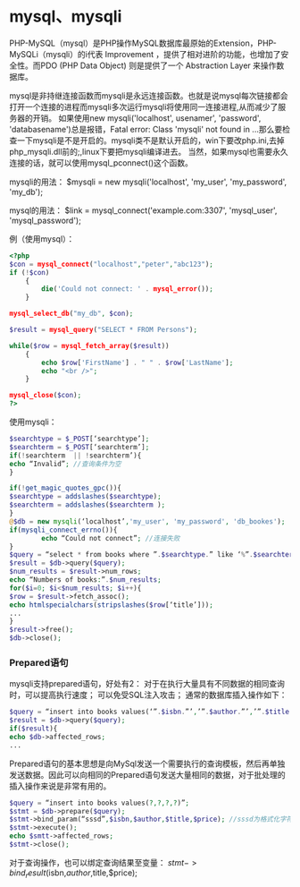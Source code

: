 # mysql、mysqli

PHP-MySQL（mysql）是PHP操作MySQL数据库最原始的Extension，PHP-MySQLi（mysqli）的i代表 Improvement ，提供了相对进阶的功能，也增加了安全性。而PDO (PHP Data Object) 则是提供了一个 Abstraction Layer 来操作数据库。

mysql是非持继连接函数而mysqli是永远连接函数。也就是说mysql每次链接都会打开一个连接的进程而mysqli多次运行mysqli将使用同一连接进程,从而减少了服务器的开销。
如果使用new mysqli('localhost', usenamer', 'password', 'databasename')总是报错，Fatal error: Class 'mysqli' not found in ...那么要检查一下mysqli是不是开启的。mysqli类不是默认开启的，win下要改php.ini,去掉php_mysqli.dll前的;,linux下要把mysqli编译进去。
当然，如果mysql也需要永久连接的话，就可以使用mysql_pconnect()这个函数。

mysqli的用法：
$mysqli = new mysqli('localhost', 'my_user', 'my_password', 'my_db');

mysql的用法：
$link = mysql_connect('example.com:3307', 'mysql_user', 'mysql_password');

例（使用mysql）：
```php
<?php
$con = mysql_connect("localhost","peter","abc123");
if (!$con)
  	{
  		die('Could not connect: ' . mysql_error());
  	}

mysql_select_db("my_db", $con);

$result = mysql_query("SELECT * FROM Persons");

while($row = mysql_fetch_array($result))
  	{
  		echo $row['FirstName'] . " " . $row['LastName'];
  		echo "<br />";
  	}

mysql_close($con);
?>
```

使用mysqli：
```php
$searchtype = $_POST[‘searchtype’];
$searchterm = $_POST[‘searchterm’];
if(!searchterm  || !searchterm’){
echo “Invalid”; //查询条件为空
}

if(!get_magic_quotes_gpc()){
$searchtype = addslashes($searchtype);
$searchterm = addslashes($searchterm );
}
@$db = new mysqli(‘localhost’,'my_user', 'my_password', 'db_bookes');
if(mysqli_connect_errno()){
		echo “Could not connect”; //连接失败
}
$query = “select * from books where ”.$searchtype.” like ‘%”.$searchterm.”%’”;
$result = $db->query($query);
$num_results = $result->num_rows;
echo “Numbers of books:”.$num_results;
for($i=0; $i<$num_results; $i++){
$row = $result->fetch_assoc();
echo htmlspecialchars(stripslashes($row[‘title’]));
...
}
$result->free();
$db->close();
```

### Prepared语句
mysqli支持prepared语句，好处有2：
对于在执行大量具有不同数据的相同查询时，可以提高执行速度；
可以免受SQL注入攻击；
通常的数据库插入操作如下：
```php
$query = “insert into books values(‘”.$isbn.”’,’”.$author.”’,’”.$title.”’,’”.$price.”’)”;
$result = $db->query($query);
if($result){
echo $db->affected_rows;
...
```
Prepared语句的基本思想是向MySql发送一个需要执行的查询模板，然后再单独发送数据。因此可以向相同的Prepared语句发送大量相同的数据，对于批处理的插入操作来说是非常有用的。
```php
$query = “insert into books values(?,?,?,?)”;
$stmt = $db->prepare($query);
$stmt->bind_param(“sssd”,$isbn,$author,$title,$price); //sssd为格式化字符串
$stmt->execute();
echo $smtt->affected_rows;
$stmt->close();
```
对于查询操作，也可以绑定查询结果至变量：
$stmt->bind_result($isbn,$author,$title,$price);